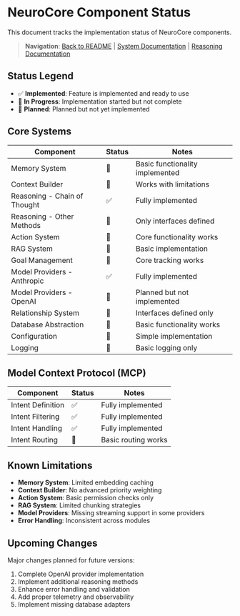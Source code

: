 # NeuroCore Component Status

This document tracks the implementation status of NeuroCore components.

> **Navigation**: [Back to README](../README.md) | [System Documentation](SYSTEM-DOCUMENTATION.md) | [Reasoning Documentation](REASONING.md)

## Status Legend
- ✅ **Implemented**: Feature is implemented and ready to use
- 🚧 **In Progress**: Implementation started but not complete
- 📝 **Planned**: Planned but not yet implemented

## Core Systems

| Component | Status | Notes |
|-----------|--------|-------|
| Memory System | 🚧 | Basic functionality implemented |
| Context Builder | 🚧 | Works with limitations |
| Reasoning - Chain of Thought | ✅ | Fully implemented |
| Reasoning - Other Methods | 📝 | Only interfaces defined |
| Action System | 🚧 | Core functionality works |
| RAG System | 🚧 | Basic implementation |
| Goal Management | 🚧 | Core tracking works |
| Model Providers - Anthropic | ✅ | Fully implemented |
| Model Providers - OpenAI | 📝 | Planned but not implemented |
| Relationship System | 📝 | Interfaces defined only |
| Database Abstraction | 🚧 | Basic functionality works |
| Configuration | 🚧 | Simple implementation |
| Logging | 🚧 | Basic logging only |

## Model Context Protocol (MCP)

| Component | Status | Notes |
|-----------|--------|-------|
| Intent Definition | ✅ | Fully implemented |
| Intent Filtering | ✅ | Fully implemented |
| Intent Handling | ✅ | Fully implemented |
| Intent Routing | 🚧 | Basic routing works |

## Known Limitations

- **Memory System**: Limited embedding caching
- **Context Builder**: No advanced priority weighting 
- **Action System**: Basic permission checks only
- **RAG System**: Limited chunking strategies
- **Model Providers**: Missing streaming support in some providers
- **Error Handling**: Inconsistent across modules

## Upcoming Changes

Major changes planned for future versions:

1. Complete OpenAI provider implementation
2. Implement additional reasoning methods
3. Enhance error handling and validation
4. Add proper telemetry and observability
5. Implement missing database adapters 